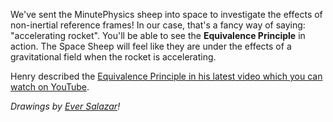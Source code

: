 
We've sent the MinutePhysics sheep into space to investigate the effects of non-inertial reference frames! In our case, that's a fancy way of saying: "accelerating rocket". You'll be able to see the **Equivalence Principle** in action. The Space Sheep will feel like they are under the effects of a gravitational field when the rocket is accelerating.

Henry described the <a href="" target="_blank">Equivalence Principle in his latest video which you can watch on YouTube</a>.

*Drawings by <a href="https://twitter.com/eversalazar" target="_blank">Ever Salazar</a>!*

